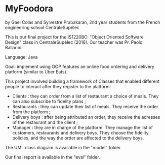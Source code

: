 # MyFoodora
by Gael Colas and Sylvestre Prabakaran, 2nd year students from the French engineering school CentraleSupélec

This is our final project for the IS1220BC: "Object Oriented Software Design" class in CentraleSupélec (2016).
Our teacher was Pr. Paolo Ballarini.

Language: Java

Goal: implement using OOP features an online food ordering and delivery platform (similar to Uber Eats).

This project involved building a framework of Classes that enabled different people to interact after they register to the platform:
  - Clients : they can order from a list of restaurant a choice of meals. They can also subscribe to fidelity plans ;
  - Restaurants : they can update their list of meals. They receive the order from the platform ;
  - Delivery boys : after being attributed an order, they receive the adresses of the restaurant and the client ;
  - Manager : they are in charge of the platform. They manage the list of customers, restaurants and delivery boys. They choose the fidelity policies, and the way the order are affected to the delivery boys.
  
 The UML class diagram is available in the "model" folder.
 
 Our final report is available in the "eval" folder.
 
